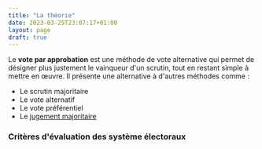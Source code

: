 ```yaml
---
title: "La théorie"
date: 2023-03-25T23:07:17+01:00
layout: page
draft: true
---
```


Le **vote par approbation** est une méthode de vote alternative qui permet de désigner plus
justement le vainqueur d'un scrutin, tout en restant simple à mettre en œuvre. Il présente
une alternative à d'autres méthodes comme :

+ Le scrutin majoritaire
+ Le vote alternatif
+ Le vote préférentiel
+ Le [jugement majoritaire](https://mieuxvoter.fr/)


### Critères d'évaluation des système électoraux




